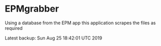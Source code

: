 # EPMgrabber
Using a database from the EPM app this application scrapes the files as required


Latest backup: Sun Aug 25 18:42:01 UTC 2019
